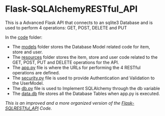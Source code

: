 # Flask-SQLAlchemyRESTful_API
This is a Advanced Flask API that connects to an sqlite3 Database and is used to perform 4 operations: GET, POST, DELETE and PUT

In the <a href="https://github.com/n-rohit/Flask-SQLAlchemyRESTful_API/tree/main/code">code</a> folder:
- The <a href="https://github.com/n-rohit/Flask-SQLAlchemyRESTful_API/tree/main/code/models">models</a> folder stores the Database Model related code for item, store and user.
- The <a href="https://github.com/n-rohit/Flask-SQLAlchemyRESTful_API/tree/main/code/resources">resources</a> folder stores the item, store and user code related to the GET, POST, PUT and DELETE operations for the API.
- The <a href="https://github.com/n-rohit/Flask-SQLAlchemyRESTful_API/blob/main/code/app.py">app.py</a> file is where the URLs for performing the 4 RESTful operations are defined.
- The <a href="https://github.com/n-rohit/Flask-SQLAlchemyRESTful_API/blob/main/code/security.py">security.py</a> file is used to provide Authentication and Validation to the UserModel.
- The <a href="https://github.com/n-rohit/Flask-SQLAlchemyRESTful_API/blob/main/code/db.py">db.py</a> file is used to Implement SQLAlchemy through the db variable
- The <a href="https://github.com/n-rohit/Flask-SQLAlchemyRESTful_API/blob/main/code/data.db">data.db</a> file stores all the Database Tables when app.py is executed.




<i>This is an improved and a more organized version of the <a href="https://github.com/n-rohit/Flask-SQLRESTful_API">Flask-SQLRESTful_API</a> Code.</i>
